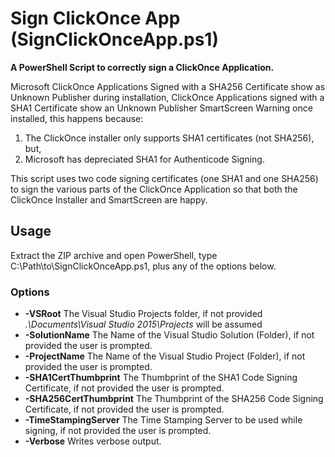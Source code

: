 # Sign ClickOnce App (SignClickOnceApp.ps1)
**A PowerShell Script to correctly sign a ClickOnce Application.**

Microsoft ClickOnce Applications Signed with a SHA256 Certificate show as Unknown Publisher during installation, ClickOnce Applications signed with a SHA1 Certificate show an Unknown Publisher SmartScreen Warning once installed, this happens because:

1. The ClickOnce installer only supports SHA1 certificates (not SHA256), but, 
2. Microsoft has depreciated SHA1 for Authenticode Signing.

This script uses two code signing certificates (one SHA1 and one SHA256) to sign the various parts of the ClickOnce Application so that both the ClickOnce Installer and SmartScreen are happy. 

## Usage
Extract the ZIP archive and open PowerShell, type C:\Path\to\\SignClickOnceApp.ps1, plus any of the options below.

### Options
* **-VSRoot** The Visual Studio Projects folder, if not provided *.\Documents\Visual Studio 2015\Projects* will be assumed
* **-SolutionName** The Name of the Visual Studio Solution (Folder), if not provided the user is prompted.
* **-ProjectName** The Name of the Visual Studio Project (Folder), if not provided the user is prompted.
* **-SHA1CertThumbprint** The Thumbprint of the SHA1 Code Signing Certificate, if not provided the user is prompted.
* **-SHA256CertThumbprint** The Thumbprint of the SHA256 Code Signing Certificate, if not provided the user is prompted.
* **-TimeStampingServer** The Time Stamping Server to be used while signing, if not provided the user is prompted.
* **-Verbose** Writes verbose output.
